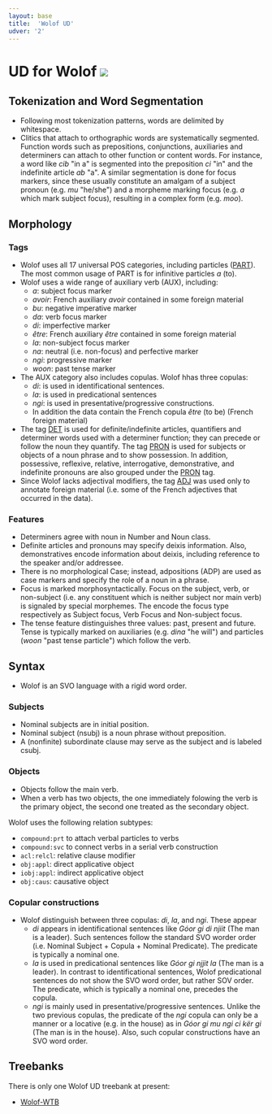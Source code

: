 ```yaml
---
layout: base
title:  'Wolof UD'
udver: '2'
---
```


# UD for Wolof <span class="flagspan"><img class="flag" src="../../flags/svg/SN.svg" /></span>

## Tokenization and Word Segmentation

* Following most tokenization patterns, words are delimited by whitespace.
* Clitics that attach to orthographic words are systematically segmented. Function words such as prepositions, conjunctions, auxiliaries and determiners can attach to other function or content words. For instance, a word like *cib* "in a" is segmented into the preposition *ci* "in" and the indefinite article *ab* "a". A similar segmentation is done for focus markers, since these usually constitute an amalgam of a subject pronoun (e.g. *mu* "he/she") and a morpheme marking focus (e.g. *a* which mark subject focus), resulting in a complex form (e.g. *moo*).

## Morphology

### Tags

* Wolof uses all 17 universal POS categories, including particles ([PART]()). The most common usage of PART is for infinitive particles _a_ (to).
* Wolof uses a wide range of auxiliary verb (AUX), including:
	* *a*: subject focus marker
	* *avoir*: French auxiliary *avoir* contained in some foreign material
	* *bu*: negative imperative marker
	* *da*: verb focus marker
	* *di*: imperfective marker
	* *être*: French auxiliary *être* contained in some foreign material
	* *la*: non-subject focus marker
	* *na*: neutral (i.e. non-focus) and perfective marker
	* *ngi*: progressive marker
	* *woon*: past tense marker
* The AUX category also includes copulas. Wolof hhas three copulas:
	* *di*: is used in identificational sentences.
	* *la*: is used in predicational sentences
	* *ngi*: is used in presentative/progressive constructions.
	* In addition the data contain the French copula *être* (to be) (French foreign material)
* The tag [DET]() is used for definite/indefinite articles, quantifiers and determiner words used with a determiner function;
  they can precede or follow the noun they quantify.
  The tag [PRON]() is used for subjects or objects of a noun phrase and to show possession. In addition, possessive, reflexive, relative, interrogative, demonstrative, and indefinite pronouns are also grouped under the [PRON]() tag.
* Since Wolof lacks adjectival modifiers, the tag [ADJ]() was used only to annotate foreign material (i.e. some of the French adjectives that occurred in the data).

### Features

* Determiners agree with noun in Number and Noun class.
* Definite articles and pronouns may specify deixis information. Also, demonstratives encode information about deixis, including reference to the speaker and/or addressee.
* There is no morphological Case; instead, adpositions (ADP) are used as case markers and specify the role of a noun in a phrase.
* Focus is marked morphosyntactically. Focus on the subject, verb, or non-subject (i.e. any constituent which is neither subject nor main verb) is signaled by special morphemes. The encode the focus type respectively as Subject focus, Verb Focus and Non-subject focus.
* The tense feature distinguishes three values: past, present and future. Tense is typically marked on auxiliaries (e.g. *dina* "he will") and particles (*woon* "past tense particle") which follow the verb.

## Syntax

* Wolof is an SVO language with a rigid word order.

### Subjects

* Nominal subjects are in initial position.
* Nominal subject (nsubj) is a noun phrase without preposition.
* A (nonfinite) subordinate clause may serve as the subject and is labeled csubj.

### Objects

* Objects follow the main verb.
* When a verb has two objects, the one immediately folowing the verb is the primary object, the second one treated as the secondary object.

Wolof uses the following relation subtypes:
* `compound:prt` to attach verbal particles to verbs
* `compound:svc` to connect verbs in a serial verb construction
* `acl:relcl`: relative clause modifier
* `obj:appl`: direct applicative object
* `iobj:appl`: indirect applicative object
* `obj:caus`: causative object

### Copular constructions
* Wolof distinguish between three copulas: *di*, *la*, and *ngi*. These appear
	* *di* appears in identificational sentences like *Góor gi di njiit* (The man is a leader). Such sentences follow the standard SVO worder order (i.e. Nominal Subject + Copula + Nominal Predicate). The predicate is typically a nominal one.
	* *la* is used in predicational sentences like *Góor gi njjit la* (The man is a leader). In contrast to identificational sentences, Wolof predicational sentences do not show the SVO word order, but rather SOV order. The predicate, which is typically a nominal one, precedes the copula.
	* *ngi* is mainly used in presentative/progressive sentences. Unlike the two previous copulas, the predicate of the *ngi* copula can only be a manner or a locative (e.g. in the house) as in *Góor gi mu ngi ci kër gi* (The man is in the house). Also, such copular constructions have an SVO word order.




## Treebanks

There is only one Wolof UD treebank at present:

  * [Wolof-WTB](../treebanks/_wo/index.html)
